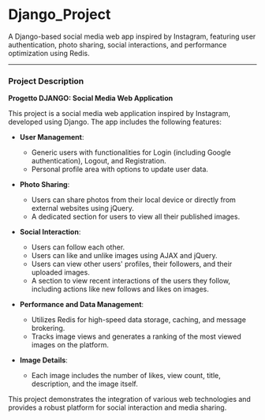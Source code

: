 # Django_Project
A Django-based social media web app inspired by Instagram, featuring user authentication, photo sharing, social interactions, and performance optimization using Redis.

-----------------------------------------------------------------------------------------------------------------------------------------------------------------

### Project Description

**Progetto DJANGO: Social Media Web Application**

This project is a social media web application inspired by Instagram, developed using Django. The app includes the following features:

- **User Management**:
  - Generic users with functionalities for Login (including Google authentication), Logout, and Registration.
  - Personal profile area with options to update user data.

- **Photo Sharing**:
  - Users can share photos from their local device or directly from external websites using jQuery.
  - A dedicated section for users to view all their published images.

- **Social Interaction**:
  - Users can follow each other.
  - Users can like and unlike images using AJAX and jQuery.
  - Users can view other users' profiles, their followers, and their uploaded images.
  - A section to view recent interactions of the users they follow, including actions like new follows and likes on images.

- **Performance and Data Management**:
  - Utilizes Redis for high-speed data storage, caching, and message brokering.
  - Tracks image views and generates a ranking of the most viewed images on the platform.

- **Image Details**:
  - Each image includes the number of likes, view count, title, description, and the image itself.

This project demonstrates the integration of various web technologies and provides a robust platform for social interaction and media sharing.
